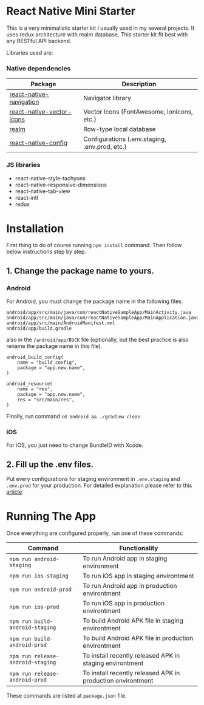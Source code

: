 # React Native Mini Starter

This is a very minimalistic starter kit I usually used in my several projects. It uses redux architecture with realm database. This starter kit fit best with any RESTful API backend.

Libraries used are:

### Native dependencies ###
| Package | Description
|---------|--------------
| [react-native-navigation](https://github.com/wix/react-native-navigation) | Navigator library
| [react-native-vector-icons](https://github.com/oblador/react-native-vector-icons) | Vector Icons (FontAwesome, Ionicons, etc.)
| [realm](https://realm.io/docs/javascript/latest/) | Row-type local database
| [react-native-config](https://github.com/luggit/react-native-config) | Configurations (.env.staging, .env.prod, etc.)

### JS libraries ###
* react-native-style-tachyons
* react-native-responsive-dimensions
* react-native-tab-view
* react-intl
* redux

# Installation

First thing to do of course running `npm install` command. Then follow below instructions step by step.

## 1. Change the package name to yours.

### Android
For Android, you must change the package name in the following files:
```
android/app/src/main/java/com/reactNativeSampleApp/MainActivity.java
android/app/src/main/java/com/reactNativeSampleApp/MainApplication.java
android/app/src/main/AndroidManifest.xml
android/app/build.gradle
```
also in the `/android/app/BUCK` file (optionally, but the best practice is also rename the package name in this file).
```
android_build_config(
    name = "build_config",
    package = "app.new.name",
)

android_resource(
    name = "res",
    package = "app.new.name",
    res = "src/main/res",
)
```
Finally, run command `cd android && ./gradlew clean`

### iOS
For iOS, you just need to change BundleID with Xcode.

## 2. Fill up the .env files.

Put every configurations for staging environment in `.env.staging` and `.env.prod` for your production.
For detailed explanation please refer to this [article](https://medium.com/differential/managing-configuration-in-react-native-cd2dfb5e6f7b).

# Running The App

Once everything are configured properly, run one of these commands:

| Command | Functionality |
|---------|---------------|
| `npm run android-staging` | To run Android app in staging environment |
| `npm run ios-staging` | To run iOS app in staging environtment |
| `npm run android-prod` | To run Android app in production environtment |
| `npm run ios-prod` | To run iOS app in production environtment |
| `npm run build-android-staging` | To build Android APK file in staging environtment |
| `npm run build-android-prod` | To build Android APK file in production environtment |
| `npm run release-android-staging` | To install recently released APK in staging environtment |
| `npm run release-android-prod` | To install recently released APK in production environtment |

These commands are listed at `package.json` file.
